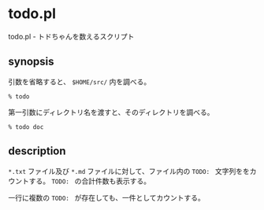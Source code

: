 # todo.pl

todo.pl - トドちゃんを数えるスクリプト

## synopsis

引数を省略すると、 `$HOME/src/` 内を調べる。

    % todo

第一引数にディレクトリ名を渡すと、そのディレクトリを調べる。

    % todo doc

## description

`*.txt` ファイル及び `*.md` ファイルに対して、ファイル内の `TODO: ` 文字列ををカウントする。 `TODO: ` の合計件数も表示する。

一行に複数の `TODO: ` が存在しても、一件としてカウントする。

